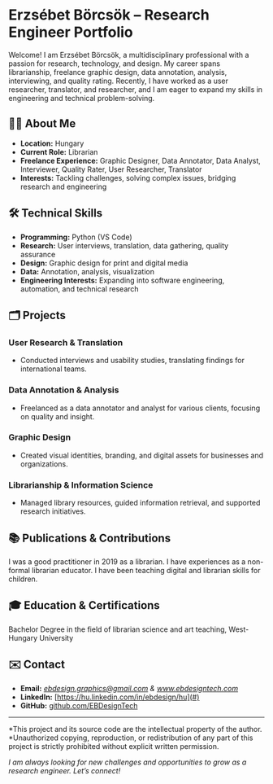 # Erzsébet Börcsök – Research Engineer Portfolio

Welcome! I am Erzsébet Börcsök, a multidisciplinary professional with a passion for research, technology, and design. My career spans librarianship, freelance graphic design, data annotation, analysis, interviewing, and quality rating. Recently, I have worked as a user researcher, translator, and researcher, and I am eager to expand my skills in engineering and technical problem-solving.

## 👩‍💻 About Me

- **Location:** Hungary
- **Current Role:** Librarian
- **Freelance Experience:** Graphic Designer, Data Annotator, Data Analyst, Interviewer, Quality Rater, User Researcher, Translator
- **Interests:** Tackling challenges, solving complex issues, bridging research and engineering

## 🛠️ Technical Skills

- **Programming:** Python (VS Code)
- **Research:** User interviews, translation, data gathering, quality assurance
- **Design:** Graphic design for print and digital media
- **Data:** Annotation, analysis, visualization
- **Engineering Interests:** Expanding into software engineering, automation, and technical research

## 🗂️ Projects

### User Research & Translation
- Conducted interviews and usability studies, translating findings for international teams.

### Data Annotation & Analysis
- Freelanced as a data annotator and analyst for various clients, focusing on quality and insight.

### Graphic Design
- Created visual identities, branding, and digital assets for businesses and organizations.

### Librarianship & Information Science
- Managed library resources, guided information retrieval, and supported research initiatives.

## 📚 Publications & Contributions

I was a good practitioner in 2019 as a librarian. I have experiences as a non-formal librarian educator. I have been teaching digital and librarian skills for children.

## 🎓 Education & Certifications

Bachelor Degree in the field of librarian science and art teaching, West-Hungary University

## ✉️ Contact

- **Email:** *ebdesign.graphics@gmail.com & www.ebdesigntech.com*
- **LinkedIn:** [https://hu.linkedin.com/in/ebdesign/hu](#)
- **GitHub:** [github.com/EBDesignTech](https://github.com/EBDesignTech)

---
*This project and its source code are the intellectual property of the author.
*Unauthorized copying, reproduction, or redistribution of any part of this project is strictly prohibited without explicit written permission.

*I am always looking for new challenges and opportunities to grow as a research engineer. Let’s connect!*
